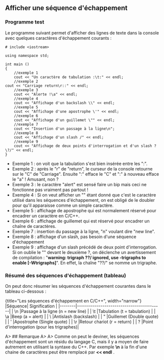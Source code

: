 ## Afficher une séquence d'échappement

### Programme test

Le programme suivant permet d'afficher des lignes de texte dans la console avec quelques caractères d'échappement courants :

    # include <iostream>
    
    using namespace std;
    
    int main ()
    {
        //exemple 1
        cout << "Un caractère de tabulation :\t:" << endl;
        //exemple 2        
	cout << "Carriage return\r::" << endl;
        //exemple 3
        cout << "Alerte !\a" << endl;
        //exemple 4
        cout << "Affichage d'un backslash \\" << endl;
        //exemple 5
        cout << "Affichage d'une apostrophe \'" << endl;
        //exemple 6
        cout << "Affichage d'un guillemet \"" << endl;
        //exemple 7
        cout << "Insertion d'un passage à la ligne\n";
        //exemple 8
        cout << "Affichage d'un slash /" << endl;
        //exemple 9
        cout << "Affichage de deux points d'interrogation et d'un slash ?\?/" << endl;
    }

* Exemple 1 : on voit que la tabulation s'est bien insérée entre les ":".
* Exemple 2 : après le "r" de "return", le curseur de la console retourne sur le "C" de "Carriage". Ensuite ":" efface le "C" et ":" à nouveau efface le "a" ! Amusant, non ?
* Exemple 3 : le caractère "alert" est sensé faire un bip mais ceci ne fonctionne pas vraiment pas partout !
* Exemple 4 : Si on veut afficher un "\" étant donné que c'est le caractère utilisé dans les séquences d'échappement, on est obligé de le doubler pour qu'il apparaisse comme un simple caractère.
* Exemple 5 : affichage de apostrophe qui est normalement réservé pour encadrer un caractère en C/C++.
* Exemple 6 : affichage de guillemet qui est réservé pour encadrer un chaîne de caractères.
* Exemple 7 : insertion du passage à la ligne, "n" voulant dire "new line".
* Exemple 8 : affichage d'un slash, pas besoin d'une séquence d'échappement
* Exemple 9 : affichage d'un slash précédé de deux point d'interrogation. Si on oublie le "\" devant le deuxième ?, on déclenche un avertissement de compilation : "**warning: trigraph ??/ ignored, use -trigraphs to enable [-Wtrigraphs]**". En effet, la chaîne "??/" se nomme un trigraphe.

### Résumé des séquences d'échappement (tableau)

On peut donc résumer les séquences d'échappement courantes dans le tableau ci-dessous :

{title="Les séquences d'échappement en C/C++", width="narrow"}
|Séquence|       Signification                       |
|--------|-------------------------------------------|
|  \n    |Passage à la ligne (n = new line)          |
|  \t    |Tabulation (t = tabulation)                |
|  \a    |Beep (a = alert)                           |
|  \\    |Antislash (backslash)                      |
|  \"    |Guillemet (Double quote)                   |
|  \'    |Apostrophe (Single quote)                  |
|  \r    |Retour chariot (r = return)                |
|  \?    |Point d'interrogation (pour les trigraphes)|

A> ## Remarque
A>
A> Comme on peut le deviner, les séquences d'échappement sont un résidu du langage C, mais il y a moyen de faire autrement en utilisant la syntaxe du C++. Par exemple **\n** à la fin d'une chaine de caractères peut être remplacé par **<< endl** .

